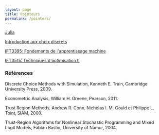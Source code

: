 ```yaml
---
layout: page
title: Pointeurs
permalink: /pointers/
---
```


[Julia](https://docs.julialang.org/en/stable/)

[Introduction aux choix discrets](http://www.iro.umontreal.ca/~bastin/ChoixDiscrets2011/index.php)

[IFT3395: Fondements de l'apprentissage machine](http://www-labs.iro.umontreal.ca/~vincentp/ift3395/cours/)

[IFT3515: Techniques d'optimisation II](http://www.slashbin.net/nlp/index.php)

### Références

Discrete Choice Methods with Simulation, Kenneth E. Train, Cambridge University Press, 2009.

Econometric Analysis, William H. Greene, Pearson, 2011.

Trust Region Methods, Andrew R. Conn, Nicholas I. M. Gould et Philippe L. Toint, SIAM, 2000.

Trust-Region Algorithms for Nonlinear Stochastic Programming and Mixed Logit Models, Fabian Bastin, University of Namur, 2004.
